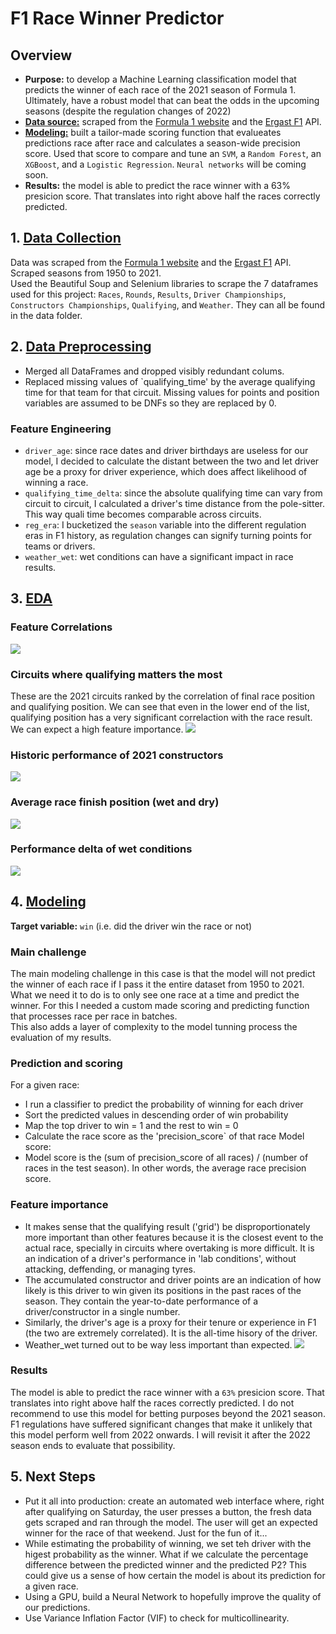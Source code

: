 # F1 Race Winner Predictor

## Overview
* **Purpose:** to develop a Machine Learning classification model that predicts the winner of each race of the 2021 season of Formula 1. Ultimately, have a robust model that can beat the odds in the upcoming seasons (despite the regulation changes of 2022)
* [**Data source:**](https://github.com/felipesanze/F1_Predictor/blob/main/README.md#1-data-collection) scraped from the [Formula 1 website](https://www.formula1.com/) and the [Ergast F1](https://ergast.com/mrd/) API.
* [**Modeling:**](https://github.com/felipesanze/F1_Predictor/blob/main/README.md#4-modeling) built a tailor-made scoring function that evalueates predictions race after race and calculates a season-wide precision score. Used that score to compare and tune an `SVM`, a `Random Forest`, an `XGBoost`, and a `Logistic Regression`. `Neural networks` will be coming soon.
* **Results:** the model is able to predict the race winner with a 63% presicion score. That translates into right above half the races correctly predicted.

## 1. [Data Collection](https://github.com/felipesanze/F1_Predictor/blob/main/1_Collection.ipynb)
Data was scraped from the [Formula 1 website](https://www.formula1.com/) and the [Ergast F1](https://ergast.com/mrd/) API. Scraped seasons from 1950 to 2021.   
Used the Beautiful Soup and Selenium libraries to scrape the 7 dataframes used for this project: `Races`, `Rounds`, `Results`, `Driver Championships`, `Constructors Championships`, `Qualifying`, and `Weather`. They can all be found in the data folder.

## 2. [Data Preprocessing](https://github.com/felipesanze/F1_Predictor/blob/main/2_Preprocessing.ipynb)
*  Merged all DataFrames and dropped visibly redundant colums.
*  Replaced missing values of `qualifying_time' by the average qualifying time for that team for that circuit. Missing values for points and position variables are assumed to be DNFs so they are replaced by 0.
### Feature Engineering
* `driver_age`: since race dates and driver birthdays are useless for our model, I decided to calculate the distant between the two and let driver age be a proxy for driver experience, which does affect likelihood of winning a race.
*  `qualifying_time_delta`: since the absolute qualifying time can vary from circuit to circuit, I calculated a driver's time distance from the pole-sitter. This way quali time becomes comparable across circuits.
*  `reg_era`: I bucketized the `season` variable into the different regulation eras in F1 history, as regulation changes can signify turning points for teams or drivers.
*  `weather_wet`: wet conditions can have a significant impact in race results.

## 3. [EDA](https://github.com/felipesanze/F1_Predictor/blob/main/3_EDA.ipynb)
### Feature Correlations
![](Images/correlation_matrix.png)
### Circuits where qualifying matters the most
These are the 2021 circuits ranked by the correlation of final race position and qualifying position. We can see that even in the lower end of the list, qualifying position has a very significant correlaction with the race result. We can expect a high feature importance.
![](Images/podium-grid_correlation.png)
### Historic performance of 2021 constructors
![](Images/all_time_race_pos_by_constructor_2021.png)
### Average race finish position (wet and dry)
![](Images/overall_driver_performance.png)
### Performance delta of wet conditions
![](Images/performance_delta_of_rain.png)

## 4. [Modeling](https://github.com/felipesanze/F1_Predictor/blob/main/4_Modeling.ipynb)
**Target variable:** `win` (i.e. did the driver win the race or not)
### Main challenge
The main modeling challenge in this case is that the model will not predict the winner of each race if I pass it the entire dataset from 1950 to 2021. What we need it to do is to only see one race at a time and predict the winner. For this I needed a custom made scoring and predicting function that processes race per race in batches.  
This also adds a layer of complexity to the model tunning process the evaluation of my results.
### Prediction and scoring
For a given race:
*  I run a classifier to predict the probability of winning for each driver
*  Sort the predicted values in descending order of win probability
*  Map the top driver to win = 1 and the rest to win = 0
*  Calculate the race score as the 'precision_score` of that race
Model score:
* Model score is the (sum of precision_score of all races) / (number of races in the test season). In other words, the average race precision score.
### Feature importance
* It makes sense that the qualifying result ('grid') be disproportionately more important than other features because it is the closest event to the actual race, specially in circuits where overtaking is more difficult. It is an indication of a driver's performance in 'lab conditions', without attacking, deffending, or managing tyres. 
* The accumulated constructor and driver points are an indication of how likely is this driver to win given its positions in the past races of the season. They contain the year-to-date performance of a driver/constructor in a single number.
* Similarly, the driver's age is a proxy for their tenure or experience in F1 (the two are extremely correlated). It is the all-time hisory of the driver. 
* Weather_wet turned out to be way less important than expected.
![](Images/feature_importance_mdi.png)
### Results
The model is able to predict the race winner with a `63%` presicion score. That translates into right above half the races correctly predicted. I do not recommend to use this model for betting purposes beyond the 2021 season. F1 regulations have suffered significant changes that make it unlikely that this model perform well from 2022 onwards. I will revisit it after the 2022 season ends to evaluate that possibility.

## 5. Next Steps
*  Put it all into production: create an automated web interface where, right after qualifying on Saturday, the user presses a button, the fresh data gets scraped and ran through the model. The user will get an expected winner for the race of that weekend. Just for the fun of it...
*  While estimating the probability of winning, we set teh driver with the higest probability as the winner. What if we calculate the percentage difference between the predicted winner and the predicted P2? This could give us a sense of how certain the model is about its prediction for a given race.
*  Using a GPU, build a Neural Network to hopefully improve the quality of our predictions.
*  Use Variance Inflation Factor (VIF) to check for multicollinearity.
